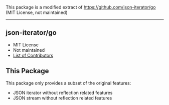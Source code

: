 This package is a modified extract of https://github.com/json-iterator/go (MIT License, not maintained)

---------

## json-iterator/go

- MIT License
- Not maintained
- [List of Contributors](https://github.com/json-iterator/go/graphs/contributors)

## This Package

This package only provides a subset of the original features:
- JSON iterator without reflection related features
- JSON stream without reflection related features